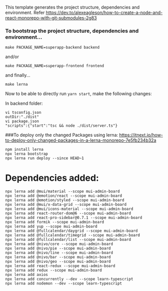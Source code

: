 This template generates the project structure, dependencies and environment. Refer https://dev.to/alexeagleson/how-to-create-a-node-and-react-monorepo-with-git-submodules-2g83

### To bootstrap the project structure, dependencies and environment...

```
make PACKAGE_NAME=superapp-backend backend
```

and/or

```
make PACKAGE_NAME=superapp-frontend frontend
```

and finally...

```
make lerna
```

Now to be able to directly run `yarn start`, make the following changes:

In backend folder:

```
vi tsconfig.json
outDir:"./dist"
vi package.json
"scripts":{"start":"tsc && node ./dist/server.ts"}
```

###To deploy only the changed Packages using lerna:
https://itnext.io/how-to-deploy-only-changed-packages-in-a-lerna-monorepo-7e5fb234b32a

```
npm install lerna
npx lerna bootstrap
npx lerna run deploy --since HEAD~1
```

# Dependencies added:

```
npx lerna add @mui/material --scope mui-admin-board
npx lerna add @emotion/react --scope mui-admin-board
npx lerna add @emotion/styled --scope mui-admin-board
npx lerna add @mui/x-data-grid --scope mui-admin-board
npx lerna add @mui/icons-material --scope mui-admin-board
npx lerna add react-router-dom@6 --scope mui-admin-board
npx lerna add react-pro-sidebar@0.7.1 --scope mui-admin-board
npx lerna add formik --scope mui-admin-board
npx lerna add yup --scope mui-admin-board
npx lerna add @fullcalendar/daygrid --scope mui-admin-board
npx lerna add @fullcalendar/timegrid --scope mui-admin-board
npx lerna add @fullcalendar/list --scope mui-admin-board
npx lerna add @nivo/core --scope mui-admin-board
npx lerna add @nivo/pie --scope mui-admin-board
npx lerna add @nivo/line --scope mui-admin-board
npx lerna add @nivo/bar --scope mui-admin-board
npx lerna add @nivo/geo --scope mui-admin-board
npx lerna add react-redux --scope mui-admin-board
npx lerna add redux --scope mui-admin-board
npx lerna add axios
npx lerna add concurrently --dev --scope learn-typescript
npx lerna add nodemon --dev --scope learn-typescript
```
